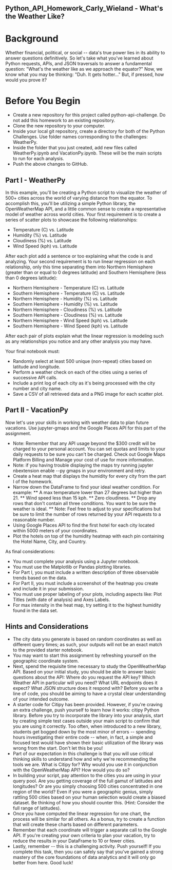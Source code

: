 ## Python_API_Homework_Carly_Wieland - What's the Weather Like?

# Background

Whether financial, political, or social -- data's true power lies in its ability to answer questions definitively. So let's take what you've learned about Python requests, APIs, and JSON traversals to answer a fundamental question: "What's the weather like as we approach the equator?"
Now, we know what you may be thinking: "Duh. It gets hotter..."
But, if pressed, how would you prove it?


# Before You Begin

  * Create a new repository for this project called python-api-challenge. Do not add this homework to an existing repository.
  * Clone the new repository to your computer.
  * Inside your local git repository, create a directory for both of the  Python Challenges. Use folder names corresponding to the challenges: WeatherPy.
  * Inside the folder that you just created, add new files called WeatherPy.ipynb and VacationPy.ipynb. These will be the main scripts to run for each analysis.
  * Push the above changes to GitHub.

## Part I - WeatherPy

In this example, you'll be creating a Python script to visualize the weather of 500+ cities across the world of varying distance from the equator. To accomplish this, you'll be utilizing a simple Python library, the OpenWeatherMap API, and a little common sense to create a representative model of weather across world cities.
Your first requirement is to create a series of scatter plots to showcase the following relationships:

  * Temperature (C) vs. Latitude
  * Humidity (%) vs. Latitude
  * Cloudiness (%) vs. Latitude
  * Wind Speed (kph) vs. Latitude

After each plot add a sentence or too explaining what the code is and analyzing.
Your second requirement is to run linear regression on each relationship, only this time separating them into Northern Hemisphere (greater than or equal to 0 degrees latitude) and Southern Hemisphere (less than 0 degrees latitude):

  * Northern Hemisphere - Temperature (C) vs. Latitude
  * Southern Hemisphere - Temperature (C) vs. Latitude
  * Northern Hemisphere - Humidity (%) vs. Latitude
  * Southern Hemisphere - Humidity (%) vs. Latitude
  * Northern Hemisphere - Cloudiness (%) vs. Latitude
  * Southern Hemisphere - Cloudiness (%) vs. Latitude
  * Northern Hemisphere - Wind Speed (kph) vs. Latitude
  * Southern Hemisphere - Wind Speed (kph) vs. Latitude

After each pair of plots explain what the linear regression is modeling such as any relationships you notice and any other analysis you may have.

Your final notebook must:

  * Randomly select at least 500 unique (non-repeat) cities based on latitude and longitude.
  * Perform a weather check on each of the cities using a series of successive API calls.
  * Include a print log of each city as it's being processed with the city number and city name.
  * Save a CSV of all retrieved data and a PNG image for each scatter plot.


## Part II - VacationPy

Now let's use your skills in working with weather data to plan future vacations. Use jupyter-gmaps and the Google Places API for this part of the assignment.

  * Note: Remember that any API usage beyond the $300 credit will be charged to your personal account. You can set quotas and limits to your daily requests to be sure you can't be charged. Check out Google Maps Platform Billing and Manage your cost of use for more information.
  * Note: if you having trouble displaying the maps try running jupyter nbextension enable --py gmaps in your environment and retry.
  * Create a heat map that displays the humidity for every city from the part I of the homework.
  * Narrow down the DataFrame to find your ideal weather condition. For example:
  ** A max temperature lower than 27 degrees but higher than 21.
  ** Wind speed less than 15 kph.
  ** Zero cloudiness.
  ** Drop any rows that don't contain all three conditions. You want to be sure the weather is ideal.
  ** Note: Feel free to adjust to your specifications but be sure to limit the number of rows returned by your API requests to a reasonable number.
  * Using Google Places API to find the first hotel for each city located within 5000 meters of your coordinates.
  * Plot the hotels on top of the humidity heatmap with each pin containing the Hotel Name, City, and Country.

As final considerations:
  * You must complete your analysis using a Jupyter notebook.
  * You must use the Matplotlib or Pandas plotting libraries.
  * For Part I, you must include a written description of three observable trends based on the data.
  * For Part II, you must include a screenshot of the heatmap you create and include it in your submission.
  * You must use proper labeling of your plots, including aspects like: Plot Titles (with date of analysis) and Axes Labels.
  * For max intensity in the heat map, try setting it to the highest humidity found in the data set.


## Hints and Considerations

  * The city data you generate is based on random coordinates as well as different query times; as such, your outputs will not be an exact match to the provided starter notebook.
  * You may want to start this assignment by refreshing yourself on the geographic coordinate system.
  * Next, spend the requisite time necessary to study the OpenWeatherMap API. Based on your initial study, you should be able to answer  basic questions about the API: Where do you request the API key? Which Weather API in particular will you need? What URL endpoints does it expect? What JSON structure does it respond with? Before you write a line of code, you should be aiming to have a crystal clear understanding of your intended outcome.
  * A starter code for Citipy has been provided. However, if you're craving an extra challenge, push yourself to learn how it works: citipy Python library. Before you try to incorporate the library into your analysis, start by creating simple test cases outside your main script to confirm that you are using it correctly. Too often, when introduced to a new library, students get bogged down by the most minor of errors -- spending hours investigating their entire code -- when, in fact, a simple and focused test would have shown their basic utilization of the library was wrong from the start. Don't let this be you!
  * Part of our expectation in this challenge is that you will use critical thinking skills to understand how and why we're recommending the tools we are. What is Citipy for? Why would you use it in conjunction with the OpenWeatherMap API? How would you do so?
  * In building your script, pay attention to the cities you are using in your query pool. Are you getting coverage of the full gamut of latitudes and longitudes? Or are you simply choosing 500 cities concentrated in one region of the world? Even if you were a geographic genius, simply rattling 500 cities based on your human selection would create a biased dataset. Be thinking of how you should counter this. (Hint: Consider the full range of latitudes).
  * Once you have computed the linear regression for one chart, the process will be similar for all others. As a bonus, try to create a function that will create these charts based on different parameters.
  * Remember that each coordinate will trigger a separate call to the Google API. If you're creating your own criteria to plan your vacation, try to reduce the results in your DataFrame to 10 or fewer cities.
  * Lastly, remember -- this is a challenging activity. Push yourself! If you complete this task, then you can safely say that you've gained a strong mastery of the core foundations of data analytics and it will only go better from here. Good luck!
